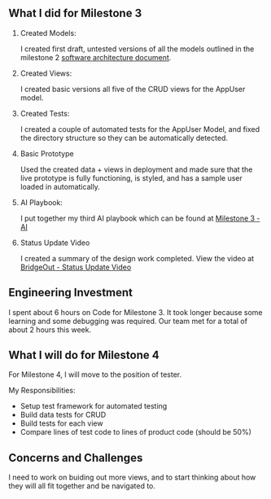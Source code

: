 
## What I did for Milestone 3

1. Created Models:
 
	I created first draft, untested versions of all the models outlined in the milestone 2 [software architecture document](../../Milestone-2/Design/Architecture.md).

2. Created Views:
 
	I created basic versions all five of the CRUD views for the AppUser model.

3. Created Tests:

	I created a couple of automated tests for the AppUser Model, and fixed the directory structure so they can be automatically detected.

4. Basic Prototype

	Used the created data + views in deployment and made sure that the live prototype is fully functioning, is styled, and has a sample user loaded in automatically. 

4. AI Playbook:

	I put together my third AI playbook which can be found at [Milestone 3 - AI](AI.md)

5. Status Update Video
    
	I created a summary of the design work completed. View the video at [BridgeOut - Status Update Video]()

## Engineering Investment

I spent about 6 hours on Code for Milestone 3. It took longer because some learning and some debugging was required.
Our team met for a total of about 2 hours this week.

## What I will do for Milestone 4

For Milestone 4, I will move to the position of tester.

My Responsibilities:
* Setup test framework for automated testing
* Build data tests for CRUD
* Build tests for each view
* Compare lines of test code to lines of product code (should be 50%)

## Concerns and Challenges

I need to work on buiding out more views, and to start thinking about how they will all fit together and be navigated to.